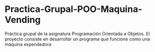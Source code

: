 # Practica-Grupal-POO-Maquina-Vending
Práctica grupal de la asignatura Programación Orientada a Objetos. El proyecto consiste en desarrollar un programa que funcione como una máquina expendedora
